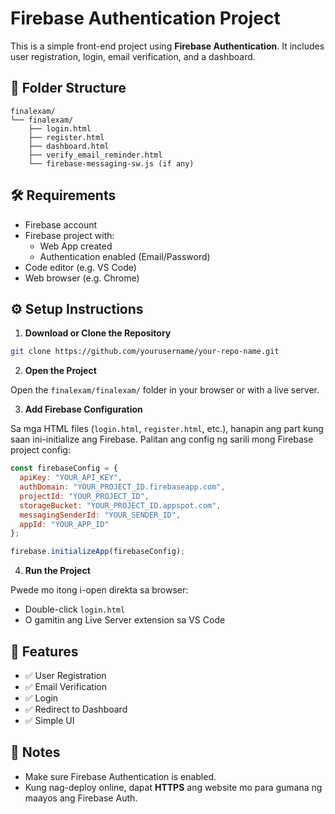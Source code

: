 # Firebase Authentication Project

This is a simple front-end project using **Firebase Authentication**. It includes user registration, login, email verification, and a dashboard.

## 📁 Folder Structure

```
finalexam/
└── finalexam/
    ├── login.html
    ├── register.html
    ├── dashboard.html
    ├── verify_email_reminder.html
    └── firebase-messaging-sw.js (if any)
```

## 🛠 Requirements

- Firebase account
- Firebase project with:
  - Web App created
  - Authentication enabled (Email/Password)
- Code editor (e.g. VS Code)
- Web browser (e.g. Chrome)

## ⚙️ Setup Instructions

1. **Download or Clone the Repository**

```bash
git clone https://github.com/yourusername/your-repo-name.git
```

2. **Open the Project**

Open the `finalexam/finalexam/` folder in your browser or with a live server.

3. **Add Firebase Configuration**

Sa mga HTML files (`login.html`, `register.html`, etc.), hanapin ang part kung saan ini-initialize ang Firebase. Palitan ang config ng sarili mong Firebase project config:

```javascript
const firebaseConfig = {
  apiKey: "YOUR_API_KEY",
  authDomain: "YOUR_PROJECT_ID.firebaseapp.com",
  projectId: "YOUR_PROJECT_ID",
  storageBucket: "YOUR_PROJECT_ID.appspot.com",
  messagingSenderId: "YOUR_SENDER_ID",
  appId: "YOUR_APP_ID"
};

firebase.initializeApp(firebaseConfig);
```

4. **Run the Project**

Pwede mo itong i-open direkta sa browser:

- Double-click `login.html`
- O gamitin ang Live Server extension sa VS Code

## 🔐 Features

- ✅ User Registration
- ✅ Email Verification
- ✅ Login
- ✅ Redirect to Dashboard
- ✅ Simple UI

## 📌 Notes

- Make sure Firebase Authentication is enabled.
- Kung nag-deploy online, dapat **HTTPS** ang website mo para gumana ng maayos ang Firebase Auth.
